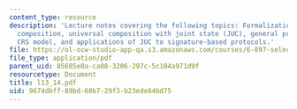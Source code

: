 ```yaml
---
content_type: resource
description: 'Lecture notes covering the following topics: Formalization of Multi-instance
  composition, universal composition with joint state (JUC), general protocols in
  CRS model, and applications of JUC to signature-based protocols.'
file: https://ol-ocw-studio-app-qa.s3.amazonaws.com/courses/6-897-selected-topics-in-cryptography-spring-2004/9674dbff89bd68b729f3b23ede84bd75_l13_14.pdf
file_type: application/pdf
parent_uid: 85685e0a-ca08-3206-297c-5c104a971d9f
resourcetype: Document
title: l13_14.pdf
uid: 9674dbff-89bd-68b7-29f3-b23ede84bd75
---
```

